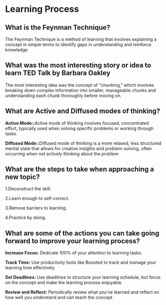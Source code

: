 # Learning Process
## What is the Feynman Technique?

The Feynman Technique is a method of learning that involves explaining a concept in simple terms to identify gaps in understanding and reinforce knowledge
##  What was the most interesting story or idea to learn TED Talk by Barbara Oakley

The most interesting idea was the concept of "chunking," which involves breaking down complex information into smaller, manageable chunks and understanding each chunk thoroughly before moving on.

## What are Active and Diffused modes of thinking?

 <b>Active Mode::</b>Active mode of thinking involves focused, concentrated effort, typically used when solving specific problems or working through tasks. 

 <b>Diffused Mode::</b>Diffused mode of thinking is a more relaxed, less structured mental state that allows for creative insights and problem-solving, often occurring when not actively thinking about the problem

 ## What are the steps to take when approaching a new topic?

1.Deconstruct the skill.

2.Learn enough to self-correct.

3.Remove barriers to learning.

4.Practice by doing.

## What are some of the actions you can take going forward to improve your learning process?


<b>Increase Focus:</b> Dedicate 100% of your attention to learning tasks. 

<b>Track Time:</b> Use productivity tools like Boosted to track and manage your learning time effectively.

<b>Set Deadlines: </b>Use deadlines to structure your learning schedule, but focus on the concept and make the learning process enjoyable.

<b>Review and Reflect:</b> Periodically review what you’ve learned and reflect on how well you understand and can teach the concept